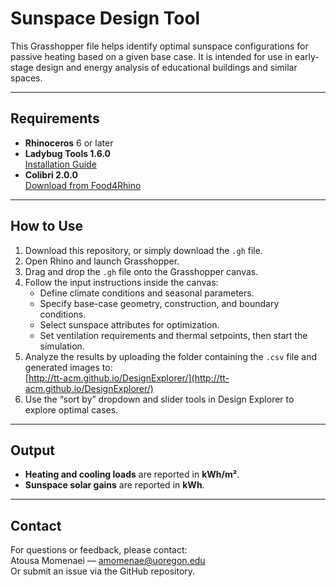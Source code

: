 # Sunspace Design Tool

This Grasshopper file helps identify optimal sunspace configurations for passive heating based on a given base case. It is intended for use in early-stage design and energy analysis of educational buildings and similar spaces.

---

## Requirements

- **Rhinoceros** 6 or later  
- **Ladybug Tools 1.6.0**  
  [Installation Guide](https://github.com/ladybug-tools/lbt-grasshopper/wiki/1.1-Windows-Installation-Steps)  
- **Colibri 2.0.0**  
  [Download from Food4Rhino](https://www.food4rhino.com/en/app/colibri)

---

## How to Use

1. Download this repository, or simply download the `.gh` file.
2. Open Rhino and launch Grasshopper.
3. Drag and drop the `.gh` file onto the Grasshopper canvas.
4. Follow the input instructions inside the canvas:
   - Define climate conditions and seasonal parameters.
   - Specify base-case geometry, construction, and boundary conditions.
   - Select sunspace attributes for optimization.
   - Set ventilation requirements and thermal setpoints, then start the simulation.
5. Analyze the results by uploading the folder containing the `.csv` file and generated images to:  
   [http://tt-acm.github.io/DesignExplorer/](http://tt-acm.github.io/DesignExplorer/)
6. Use the “sort by” dropdown and slider tools in Design Explorer to explore optimal cases.

---

## Output

- **Heating and cooling loads** are reported in **kWh/m²**.
- **Sunspace solar gains** are reported in **kWh**.

---

## Contact

For questions or feedback, please contact:  
Atousa Momenaei — [amomenae@uoregon.edu](mailto:amomenae@uoregon.edu)  
Or submit an issue via the GitHub repository.
